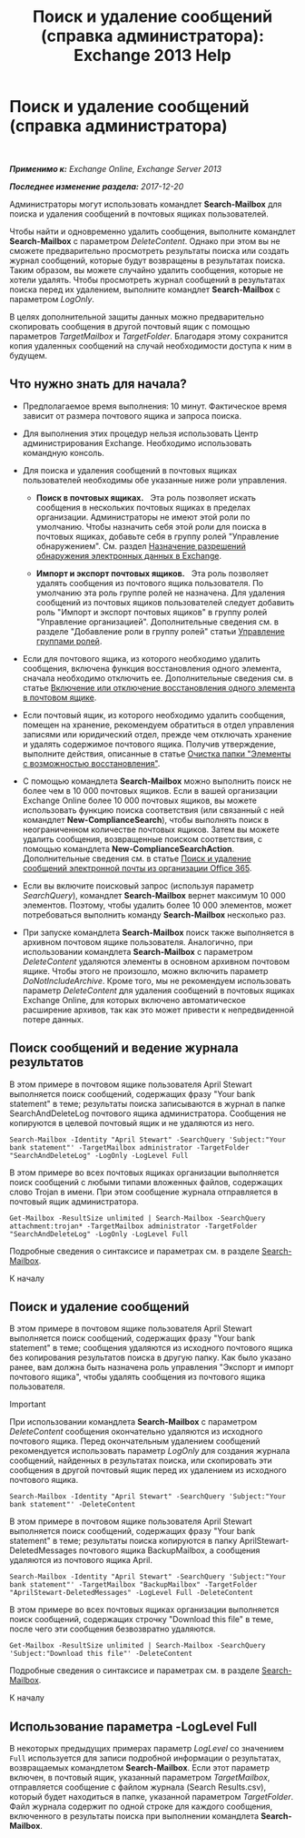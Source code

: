 ﻿---
title: 'Поиск и удаление сообщений (справка администратора): Exchange 2013 Help'
TOCTitle: Поиск и удаление сообщений (справка администратора)
ms:assetid: 8c36bb03-e716-4fdd-9958-4aa7a2a1db42
ms:mtpsurl: https://technet.microsoft.com/ru-ru/library/Ff459253(v=EXCHG.150)
ms:contentKeyID: 52059210
ms.date: 04/30/2018
mtps_version: v=EXCHG.150
ms.translationtype: HT
---

# Поиск и удаление сообщений (справка администратора)

 

_**Применимо к:** Exchange Online, Exchange Server 2013_

_**Последнее изменение раздела:** 2017-12-20_

Администраторы могут использовать командлет **Search-Mailbox** для поиска и удаления сообщений в почтовых ящиках пользователей.

Чтобы найти и одновременно удалить сообщения, выполните командлет **Search-Mailbox** с параметром *DeleteContent*. Однако при этом вы не сможете предварительно просмотреть результаты поиска или создать журнал сообщений, которые будут возвращены в результатах поиска. Таким образом, вы можете случайно удалить сообщения, которые не хотели удалять. Чтобы просмотреть журнал сообщений в результатах поиска перед их удалением, выполните командлет **Search-Mailbox** с параметром *LogOnly*.

В целях дополнительной защиты данных можно предварительно скопировать сообщения в другой почтовый ящик с помощью параметров *TargetMailbox* и *TargetFolder*. Благодаря этому сохранится копия удаленных сообщений на случай необходимости доступа к ним в будущем.

## Что нужно знать для начала?

  - Предполагаемое время выполнения: 10 минут. Фактическое время зависит от размера почтового ящика и запроса поиска.

  - Для выполнения этих процедур нельзя использовать Центр администрирования Exchange. Необходимо использовать командную консоль.

  - Для поиска и удаления сообщений в почтовых ящиках пользователей необходимы обе указанные ниже роли управления.
    
      - **Поиск в почтовых ящиках.**   Эта роль позволяет искать сообщения в нескольких почтовых ящиках в пределах организации. Администраторы не имеют этой роли по умолчанию. Чтобы назначить себя этой роли для поиска в почтовых ящиках, добавьте себя в группу ролей "Управление обнаружением". См. раздел [Назначение разрешений обнаружения электронных данных в Exchange](assign-ediscovery-permissions-in-exchange-exchange-2013-help.md).
    
      - **Импорт и экспорт почтовых ящиков.**   Эта роль позволяет удалять сообщения из почтового ящика пользователя. По умолчанию эта роль группе ролей не назначена. Для удаления сообщений из почтовых ящиков пользователей следует добавить роль "Импорт и экспорт почтовых ящиков" в группу ролей "Управление организацией". Дополнительные сведения см. в разделе "Добавление роли в группу ролей" статьи [Управление группами ролей](manage-role-groups-exchange-2013-help.md).

  - Если для почтового ящика, из которого необходимо удалить сообщения, включена функция восстановления одного элемента, сначала необходимо отключить ее. Дополнительные сведения см. в статье [Включение или отключение восстановления одного элемента в почтовом ящике](enable-or-disable-single-item-recovery-for-a-mailbox-exchange-2013-help.md).

  - Если почтовый ящик, из которого необходимо удалить сообщения, помещен на хранение, рекомендуем обратиться в отдел управления записями или юридический отдел, прежде чем отключать хранение и удалять содержимое почтового ящика. Получив утверждение, выполните действия, описанные в статье [Очистка папки "Элементы с возможностью восстановления"](clean-up-the-recoverable-items-folder-exchange-2013-help.md).

  - С помощью командлета **Search-Mailbox** можно выполнить поиск не более чем в 10 000 почтовых ящиков. Если в вашей организации Exchange Online более 10 000 почтовых ящиков, вы можете использовать функцию поиска соответствия (или связанный с ней командлет **New-ComplianceSearch**), чтобы выполнять поиск в неограниченном количестве почтовых ящиков. Затем вы можете удалить сообщения, возвращенные поиском соответствия, с помощью командлета **New-ComplianceSearchAction**. Дополнительные сведения см. в статье [Поиск и удаление сообщений электронной почты из организации Office 365](https://go.microsoft.com/fwlink/p/?linkid=786856).

  - Если вы включите поисковый запрос (используя параметр *SearchQuery*), командлет **Search-Mailbox** вернет максимум 10 000 элементов. Поэтому, чтобы удалить более 10 000 элементов, может потребоваться выполнить команду **Search-Mailbox** несколько раз.

  - При запуске командлета **Search-Mailbox** поиск также выполняется в архивном почтовом ящике пользователя. Аналогично, при использовании командлета **Search-Mailbox** с параметром *DeleteContent* удаляются элементы в основном архивном почтовом ящике. Чтобы этого не произошло, можно включить параметр *DoNotIncludeArchive*. Кроме того, мы не рекомендуем использовать параметр *DeleteContent* для удаления сообщений в почтовых ящиках Exchange Online, для которых включено автоматическое расширение архивов, так как это может привести к непредвиденной потере данных.

## Поиск сообщений и ведение журнала результатов

В этом примере в почтовом ящике пользователя April Stewart выполняется поиск сообщений, содержащих фразу "Your bank statement" в теме; результаты поиска записываются в журнал в папке SearchAndDeleteLog почтового ящика администратора. Сообщения не копируются в целевой почтовый ящик и не удаляются из него.

    Search-Mailbox -Identity "April Stewart" -SearchQuery 'Subject:"Your bank statement"' -TargetMailbox administrator -TargetFolder "SearchAndDeleteLog" -LogOnly -LogLevel Full

В этом примере во всех почтовых ящиках организации выполняется поиск сообщений с любыми типами вложенных файлов, содержащих слово Trojan в имени. При этом сообщение журнала отправляется в почтовый ящик администратора.

    Get-Mailbox -ResultSize unlimited | Search-Mailbox -SearchQuery attachment:trojan* -TargetMailbox administrator -TargetFolder "SearchAndDeleteLog" -LogOnly -LogLevel Full

Подробные сведения о синтаксисе и параметрах см. в разделе [Search-Mailbox](https://technet.microsoft.com/ru-ru/library/dd298173\(v=exchg.150\)).

К началу

## Поиск и удаление сообщений

В этом примере в почтовом ящике пользователя April Stewart выполняется поиск сообщений, содержащих фразу "Your bank statement" в теме; сообщения удаляются из исходного почтового ящика без копирования результатов поиска в другую папку. Как было указано ранее, вам должна быть назначена роль управления "Экспорт и импорт почтового ящика", чтобы удалять сообщения из почтового ящика пользователя.

> [!IMPORTANT]  
> При использовании командлета <strong>Search-Mailbox</strong> с параметром <em>DeleteContent</em> сообщения окончательно удаляются из исходного почтового ящика. Перед окончательным удалением сообщений рекомендуется использовать параметр <em>LogOnly</em> для создания журнала сообщений, найденных в результатах поиска, или скопировать эти сообщения в другой почтовый ящик перед их удалением из исходного почтового ящика.


    Search-Mailbox -Identity "April Stewart" -SearchQuery 'Subject:"Your bank statement"' -DeleteContent

В этом примере в почтовом ящике пользователя April Stewart выполняется поиск сообщений, содержащих фразу "Your bank statement" в теме; результаты поиска копируются в папку AprilStewart-DeletedMessages почтового ящика BackupMailbox, а сообщения удаляются из почтового ящика April.

    Search-Mailbox -Identity "April Stewart" -SearchQuery 'Subject:"Your bank statement"' -TargetMailbox "BackupMailbox" -TargetFolder "AprilStewart-DeletedMessages" -LogLevel Full -DeleteContent

В этом примере во всех почтовых ящиках организации выполняется поиск сообщений, содержащих строчку "Download this file" в теме, после чего эти сообщения безвозвратно удаляются.

    Get-Mailbox -ResultSize unlimited | Search-Mailbox -SearchQuery 'Subject:"Download this file"' -DeleteContent

Подробные сведения о синтаксисе и параметрах см. в разделе [Search-Mailbox](https://technet.microsoft.com/ru-ru/library/dd298173\(v=exchg.150\)).

К началу

## Использование параметра -LogLevel Full

В некоторых предыдущих примерах параметр *LogLevel* со значением `Full` используется для записи подробной информации о результатах, возвращаемых командлетом **Search-Mailbox**. Если этот параметр включен, в почтовый ящик, указанный параметром *TargetMailbox*, отправляется сообщение с файлом журнала (Search Results.csv), который будет находиться в папке, указанной параметром *TargetFolder*. Файл журнала содержит по одной строке для каждого сообщения, включенного в результаты поиска при выполнении командлета **Search-Mailbox**.

